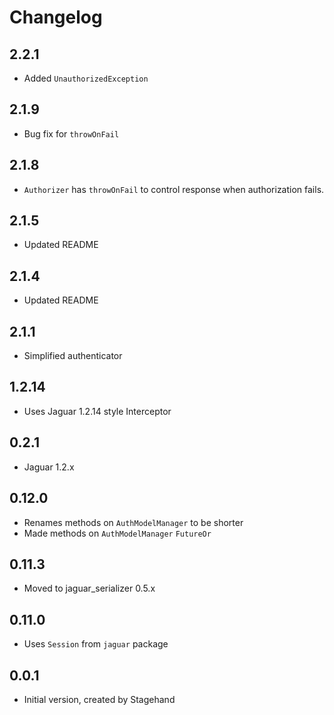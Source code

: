 # Changelog

## 2.2.1

+ Added `UnauthorizedException`

## 2.1.9

+ Bug fix for `throwOnFail`

## 2.1.8

+ `Authorizer` has `throwOnFail` to control response when authorization fails.

## 2.1.5

+ Updated README

## 2.1.4

+ Updated README

## 2.1.1

+ Simplified authenticator

## 1.2.14

+ Uses Jaguar 1.2.14 style Interceptor

## 0.2.1

+ Jaguar 1.2.x

## 0.12.0

- Renames methods on `AuthModelManager` to be shorter
- Made methods on `AuthModelManager` `FutureOr`

## 0.11.3

- Moved to jaguar_serializer 0.5.x

## 0.11.0

- Uses `Session` from `jaguar` package

## 0.0.1

- Initial version, created by Stagehand
